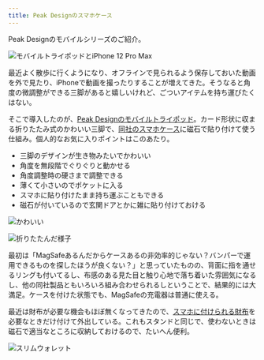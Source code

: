 ```yaml
---
title: Peak Designのスマホケース
---
```

Peak Designのモバイルシリーズのご紹介。

![](https://lh4.googleusercontent.com/JKq0f0UOOPKMOYptdCR3_RM6HmP0V6M9zfAj_Q_dZUe1P8EJjTQe4_H3g-xFAPKypUYbDSt_decYo4vtpEVvPjjEkcxAhtJryK15otD3RTYxHBw9xnO__K85p6NJQ0GJ4hXsVILe5Lho86U2eZ5dRQ "モバイルトライポッドとiPhone 12 Pro Max")

最近よく散歩に行くようになり、オフラインで見られるよう保存しておいた動画を外で見たり、iPhoneで動画を撮ったりすることが増えてきた。そうなると角度の微調整ができる三脚があると嬉しいけれど、ごついアイテムを持ち運びたくはない。

そこで導入したのが、[Peak Designのモバイルトライポッド](https://www.amazon.co.jp/dp/B09FRZPLL3)。カード形状に収まる折りたたみ式のかわいい三脚で、[同社のスマホケース](https://www.amazon.co.jp/dp/B09FP3HP7Z?)に磁石で貼り付けて使う仕組み。個人的なお気に入りポイントはこのあたり。

*   三脚のデザインが生き物みたいでかわいい
*   角度を無段階でぐりぐりと動かせる
*   角度調整時の硬さまで調整できる
*   薄くて小さいのでポケットに入る
*   スマホに貼り付けたまま持ち運ぶこともできる
*   磁石が付いているので玄関ドアとかに雑に貼り付けておける

![](https://lh4.googleusercontent.com/ddpPSQ4bSr1taVIlEfl68FWcOakBifgT3o8f1XbvOGUC7Z-4sQB2SMwm6qbgLQ1Xw_3-rwGZALbNwTgIo1tWKaXut0UbjVkAcH-FW61VyuBtgVdtYSbO0ojbzfNz-PXt1IvC9bYPnw6KTLIYrvh5AQ "かわいい")

![](https://lh3.googleusercontent.com/pf-_1Lg45swJY1CqvWzjts1gbgPKo7f2wPqboFxmp2itoPdN1dxN8SgFkzOqi8TO7BSywmFMDVb_TvuAp22OxpIwtrie_lnYuPqt9NCEyNNAAW65NIwbJKEMqGTH6XoVRymqZ8jdoqj__klSWKtb5g "折りたたんだ様子")

最初は「MagSafeあるんだからケースあるの非効率的じゃない？バンパーで運用できるものを探したほうが良くない？」と思っていたものの、背面に指を通せるリングも付いてるし、布感のある見た目と触り心地で落ち着いた雰囲気になるし、他の同社製品ともいろいろ組み合わせられるしということで、結果的には大満足。ケースを付けた状態でも、MagSafeの充電器は普通に使える。

最近は財布が必要な機会もほぼ無くなってきたので、[スマホに付けられる財布](https://www.amazon.co.jp/dp/B09FSGW671)を必要なときだけ付けて外出している。これもスタンドと同じで、使わないときは磁石で適当なところに収納しておけるので、たいへん便利。

![](https://lh4.googleusercontent.com/RYgeBFIFZe9fs8d8GN_uDhUFExVwH0KaGefAP9AQFa-5j8I2qqkr0TsjWQcB8IeytpYGpos3ZFrPuCm9DFlq-EOkQrT4LBOvbxNcQaKVRTGfaAMt_Q4dvfv4OUAxL7dYDDfJgSjwzcz1O3U0yBjhig "スリムウォレット")
